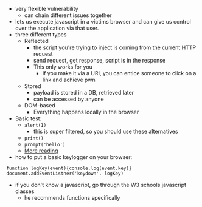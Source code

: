 - very flexible vulnerability
	- can chain different issues together
- lets us execute javascript in a victims browser and can give us control over the application via that user.
- three different types
	- Reflected
		- the script you're trying to inject is coming from the current HTTP request
		- send request, get response, script is in the response
		- This only works for you
			- if you make it via a URI, you can entice someone to click on a link and achieve pwn
	- Stored
		- payload is stored in a DB, retrieved later
		- can be accessed by anyone
	- DOM-based
		- Everything happens locally in the browser
- Basic test:
	- `alert(1)`
		- this is super filtered, so you should use these alternatives
	- `print()`
	- `prompt('hello')`
	- [More reading](https://portswigger.net/research/alert-is-dead-long-live-print)
- how to put a basic keylogger on your browser:
```
function logKey(event){console.log(event.key)}
document.addEventListner('keydown'. logKey)
```
- if you don't know a javascript, go through the W3 schools javascript classes
	- he recommends functions specifically